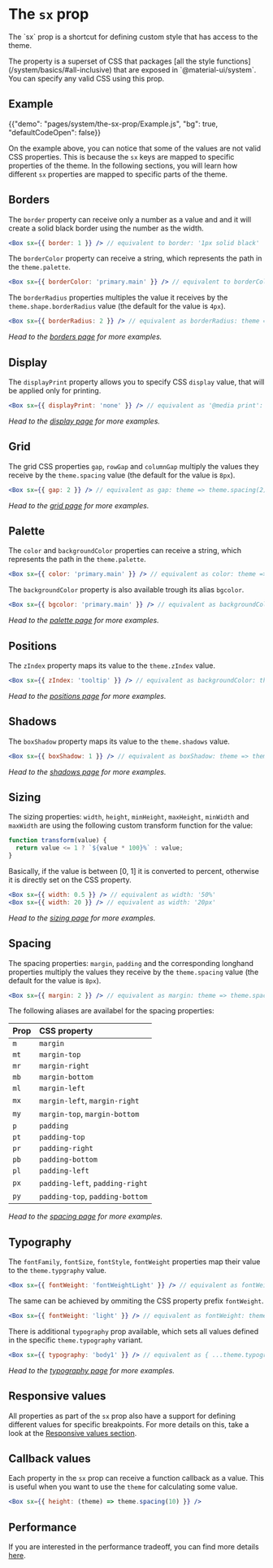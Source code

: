 # The `sx` prop

<p class="description">The `sx` prop is a shortcut for defining custom style that has access to the theme.</p>
The property is a superset of CSS that packages [all the style functions](/system/basics/#all-inclusive) that are exposed in `@material-ui/system`.
You can specify any valid CSS using this prop.

## Example

{{"demo": "pages/system/the-sx-prop/Example.js", "bg": true, "defaultCodeOpen": false}}

On the example above, you can notice that some of the values are not valid CSS properties.
This is because the `sx` keys are mapped to specific properties of the theme.
In the following sections, you will learn how different `sx` properties are mapped to specific parts of the theme.

## Borders

The `border` property can receive only a number as a value and and it will create a solid black border using the number as the width.

```jsx
<Box sx={{ border: 1 }} /> // equivalent to border: '1px solid black'
```

The `borderColor` property can receive a string, which represents the path in the `theme.palette`.

```jsx
<Box sx={{ borderColor: 'primary.main' }} /> // equivalent to borderColor: theme => theme.palette.primary.main
```

The `borderRadius` properties multiples the value it receives by the `theme.shape.borderRadius` value (the default for the value is `4px`).

```jsx
<Box sx={{ borderRadius: 2 }} /> // equivalent as borderRadius: theme => 2 * theme.shape.borderRadius
```

_Head to the [borders page](/system/borders) for more examples._

## Display

The `displayPrint` property allows you to specify CSS `display` value, that will be applied only for printing.

```jsx
<Box sx={{ displayPrint: 'none' }} /> // equivalent as '@media print': { display: 'none' }
```

_Head to the [display page](/system/display) for more examples._

## Grid

The grid CSS properties `gap`, `rowGap` and `columnGap` multiply the values they receive by the `theme.spacing` value (the default for the value is `8px`).

```jsx
<Box sx={{ gap: 2 }} /> // equivalent as gap: theme => theme.spacing(2)
```

_Head to the [grid page](/system/grid) for more examples._

## Palette

The `color` and `backgroundColor` properties can receive a string, which represents the path in the `theme.palette`.

```jsx
<Box sx={{ color: 'primary.main' }} /> // equivalent as color: theme => theme.palette.primary.main
```

The `backgroundColor` property is also available trough its alias `bgcolor`.

```jsx
<Box sx={{ bgcolor: 'primary.main' }} /> // equivalent as backgroundColor: theme => theme.palette.primary.main
```

_Head to the [palette page](/system/palette) for more examples._

## Positions

The `zIndex` property maps its value to the `theme.zIndex` value.

```jsx
<Box sx={{ zIndex: 'tooltip' }} /> // equivalent as backgroundColor: theme => theme.zIndex.tooltip
```

_Head to the [positions page](/system/positions) for more examples._

## Shadows

The `boxShadow` property maps its value to the `theme.shadows` value.

```jsx
<Box sx={{ boxShadow: 1 }} /> // equivalent as boxShadow: theme => theme.shadows[1]
```

_Head to the [shadows page](/system/shadows) for more examples._

## Sizing

The sizing properties: `width`, `height`, `minHeight`, `maxHeight`, `minWidth` and `maxWidth` are using the following custom transform function for the value:

```js
function transform(value) {
  return value <= 1 ? `${value * 100}%` : value;
}
```

Basically, if the value is between [0, 1] it is converted to percent, otherwise it is directly set on the CSS property.

```jsx
<Box sx={{ width: 0.5 }} /> // equivalent as width: '50%'
<Box sx={{ width: 20 }} /> // equivalent as width: '20px'
```

_Head to the [sizing page](/system/sizing) for more examples._

## Spacing

The spacing properties: `margin`, `padding` and the corresponding longhand properties multiply the values they receive by the `theme.spacing` value (the default for the value is `8px`).

```jsx
<Box sx={{ margin: 2 }} /> // equivalent as margin: theme => theme.spacing(2)
```

The following aliases are availabel for the spacing properties:

| Prop | CSS property                    |
| :--- | :------------------------------ |
| `m`  | `margin`                        |
| `mt` | `margin-top`                    |
| `mr` | `margin-right`                  |
| `mb` | `margin-bottom`                 |
| `ml` | `margin-left`                   |
| `mx` | `margin-left`, `margin-right`   |
| `my` | `margin-top`, `margin-bottom`   |
| `p`  | `padding`                       |
| `pt` | `padding-top`                   |
| `pr` | `padding-right`                 |
| `pb` | `padding-bottom`                |
| `pl` | `padding-left`                  |
| `px` | `padding-left`, `padding-right` |
| `py` | `padding-top`, `padding-bottom` |

_Head to the [spacing page](/system/spacing) for more examples._

## Typography

The `fontFamily`, `fontSize`, `fontStyle`, `fontWeight` properties map their value to the `theme.typgraphy` value.

```jsx
<Box sx={{ fontWeight: 'fontWeightLight' }} /> // equivalent as fontWeight: theme.typography.fontWeightLight
```

The same can be achieved by ommiting the CSS property prefix `fontWeight`.

```jsx
<Box sx={{ fontWeight: 'light' }} /> // equivalent as fontWeight: theme.typography.fontWeightLight
```

There is additional `typography` prop available, which sets all values defined in the specific `theme.typography` variant.

```jsx
<Box sx={{ typography: 'body1' }} /> // equivalent as { ...theme.typography.body1 }
```

_Head to the [typography page](/system/typography) for more examples._

## Responsive values

All properties as part of the `sx` prop also have a support for defining different values for specific breakpoints. For more details on this, take a look at the [Responsive values section](/system/basics/#responsive-values).

## Callback values

Each property in the `sx` prop can receive a function callback as a value. This is useful when you want to use the `theme` for calculating some value.

```jsx
<Box sx={{ height: (theme) => theme.spacing(10) }} />
```

## Performance

If you are interested in the performance tradeoff, you can find more details [here](/system/basics/#performance-tradeoff).
